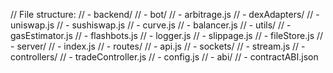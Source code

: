 // File structure:
// - backend/
//   - bot/
//     - arbitrage.js
//     - dexAdapters/
//       - uniswap.js
//       - sushiswap.js
//       - curve.js
//       - balancer.js
//     - utils/
//       - gasEstimator.js
//       - flashbots.js
//       - logger.js
//       - slippage.js
//       - fileStore.js
//   - server/
//     - index.js
//     - routes/
//       - api.js
//     - sockets/
//       - stream.js
//     - controllers/
//       - tradeController.js
//   - config.js
//   - abi/
//     - contractABI.json